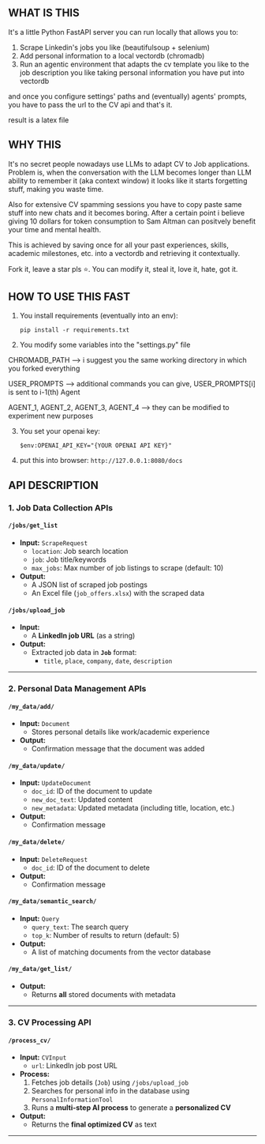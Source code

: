 WHAT IS THIS    
----------------------

It's a little Python FastAPI server you can run locally that allows you to:

1) Scrape Linkedin's jobs you like (beautifulsoup + selenium)
2) Add personal information to a local vectordb (chromadb)
3) Run an agentic environment that adapts the cv template you like to the job description you like taking personal information you have put into vectordb

and once you configure settings' paths and (eventually) agents' prompts, you have to pass the url to the CV api and that's it.

result is a latex file


WHY THIS      
---------------------

It's no secret people nowadays use LLMs to adapt CV to Job applications. Problem is, when the conversation with the LLM becomes longer than LLM ability to remember it (aka context window)
it looks like it starts forgetting stuff, making you waste time. 

Also for extensive CV spamming sessions you have to copy paste same stuff into new chats and it becomes boring. After a certain point i believe giving 10 dollars for token consumption to
Sam Altman can positvely benefit your time and mental health. 

This is achieved by saving once for all your past experiences, skills, academic milestones, etc. into a vectordb and retrieving it contextually.

Fork it, leave a star pls ⭐. You can modify it, steal it, love it, hate, got it.

HOW TO USE THIS FAST 
------------------------

1) You install requirements (eventually into an env):

   `pip install -r requirements.txt`

2) You modify some variables into the "settings.py" file 

  CHROMADB_PATH --> i suggest you the same working directory in which you forked everything
  
  USER_PROMPTS --> additional commands you can give, USER_PROMPTS[i] is sent to i-1(th) Agent
  
  AGENT_1, AGENT_2, AGENT_3, AGENT_4 --> they can be modified to experiment new purposes

3) You set your openai key:
   
   `$env:OPENAI_API_KEY="{YOUR OPENAI API KEY}"`

4) put this into browser:
   `http://127.0.0.1:8080/docs`

API DESCRIPTION   
------------------------

### **1. Job Data Collection APIs**
#### **`/jobs/get_list`**  
- **Input:** `ScrapeRequest`
  - `location`: Job search location  
  - `job`: Job title/keywords  
  - `max_jobs`: Max number of job listings to scrape (default: 10)  
- **Output:**  
  - A JSON list of scraped job postings  
  - An Excel file (`job_offers.xlsx`) with the scraped data  

#### **`/jobs/upload_job`**  
- **Input:**  
  - A **LinkedIn job URL** (as a string)  
- **Output:**  
  - Extracted job data in **`Job`** format:  
    - `title`, `place`, `company`, `date`, `description`  

---

### **2. Personal Data Management APIs**
#### **`/my_data/add/`**  
- **Input:** `Document`
  - Stores personal details like work/academic experience  
- **Output:**  
  - Confirmation message that the document was added  

#### **`/my_data/update/`**  
- **Input:** `UpdateDocument`
  - `doc_id`: ID of the document to update  
  - `new_doc_text`: Updated content  
  - `new_metadata`: Updated metadata (including title, location, etc.)  
- **Output:**  
  - Confirmation message  

#### **`/my_data/delete/`**  
- **Input:** `DeleteRequest`
  - `doc_id`: ID of the document to delete  
- **Output:**  
  - Confirmation message  

#### **`/my_data/semantic_search/`**  
- **Input:** `Query`
  - `query_text`: The search query  
  - `top_k`: Number of results to return (default: 5)  
- **Output:**  
  - A list of matching documents from the vector database  

#### **`/my_data/get_list/`**  
- **Output:**  
  - Returns **all** stored documents with metadata  

---

### **3. CV Processing API**
#### **`/process_cv/`**  
- **Input:** `CVInput`
  - `url`: LinkedIn job post URL  
- **Process:**  
  1. Fetches job details (`Job`) using `/jobs/upload_job`  
  2. Searches for personal info in the database using `PersonalInformationTool`  
  3. Runs a **multi-step AI process** to generate a **personalized CV**  
- **Output:**  
  - Returns the **final optimized CV** as text  

---

